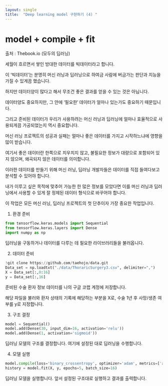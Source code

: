 ```yaml
---
layout: single
title:  "Deep learning model 구현하기 (4) "
---
```



# model + compile + fit

출처 : Thebook.io (모두의 딥러닝)



세월이 흐르면서 쌓인 방대한 데이터를 빅데이터라고 합니다. 

이 ‘빅데이터’는 분명히 머신 러닝과 딥러닝으로 하여금 사람에 버금가는 판단과 지능을 가질 수 있게끔 했습니다. 

하지만 데이터양이 많다고 해서 무조건 좋은 결과를 얻을 수 있는 것은 아닙니다. 

데이터양도 중요하지만, 그 안에 ‘필요한’ 데이터가 얼마나 있는가도 중요하기 때문입니다. 

그리고 준비된 데이터가 우리가 사용하려는 머신 러닝과 딥러닝에 얼마나 효율적으로 사용되게끔 가공되었는지 역시 중요합니다.


머신 러닝 프로젝트의 성공과 실패는 얼마나 좋은 데이터를 가지고 시작하느냐에 영향을 많이 받습니다. 

여기서 좋은 데이터란 한쪽으로 치우치지 않고, 불필요한 정보가 대량으로 포함되어 있지 않으며, 왜곡되지 않은 데이터를 의미합니다. 

이러한 데이터를 만들기 위해 머신 러닝, 딥러닝 개발자들은 데이터를 직접 들여다보고 분석할 수 있어야 합니다. 

내가 이루고 싶은 목적에 맞추어 가능한 한 많은 정보를 모았다면 이를 머신 러닝과 딥러닝에서 사용할 수 있게 잘 정제된 데이터 형식으로 바꾸어야 합니다. 

이 작업은 모든 머신 러닝, 딥러닝 프로젝트의 첫 단추이자 가장 중요한 작업입니다.



1. 환경 준비

```python
from tensorflow.keras.models import Sequential
from tensorflow.keras.layers import Dense
import numpy as np
```


딥러닝을 구동하거나 데이터를 다루는 데 필요한 라이브러리들을 불러옵니다.

 
 



2. 데이터 준비

```python
!git clone https://github.com/taehojo/data.git
Data_set = np.loadtxt("./data/ThoraricSurgery3.csv", delimiter=",")
X = Data_set[:,0:16]
y = Data_set[:,16]  
```

준비된 수술 환자 정보 데이터를 나의 구글 코랩 계정에 저장합니다. 

해당 파일을 불러와 환자 상태의 기록에 해당하는 부분을 X로, 수술 1년 후 사망/생존 여부를 y로 지정합니다.

 
 
 

3. 구조 결정

```python
model = Sequential()
model.add(Dense(30, input_dim=16, activation='relu'))
model.add(Dense(1, activation='sigmoid'))
```

딥러닝 모델의 구조를 결정합니다. 여기에 설정된 대로 딥러닝을 수행합니다.

 
 
 

4. 모델 실행

```python
model.compile(loss='binary_crossentropy', optimizer='adam', metrics=['accuracy'])
history = model.fit(X, y, epochs=5, batch_size=16)
```

딥러닝 모델을 실행합니다. 앞서 설정된 구조대로 실행하고 결과를 출력합니다.
